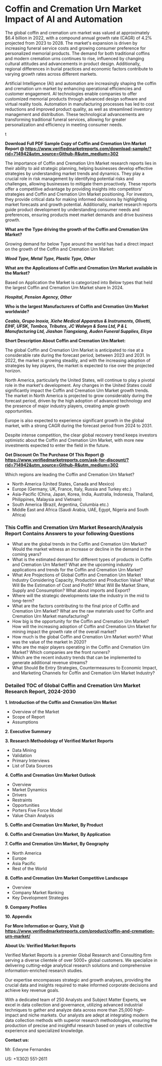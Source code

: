 <meta name="title" content="Global Coffin and Cremation Urn Market Impact of AI and Automation"><meta name="description" content="The global coffin and cremation urn market was valued at approximately $6.4 billion in 2022, with a compound annual growth rate (CAGR) of 4.2% projected from 2023 to 2"><meta name="title" content="Coffin and Cremation Urn Market Size, Share, Scope, Trends, Growth, Opportunities, Analysis, Forecast"><h1>Coffin and Cremation Urn Market Impact of AI and Automation</h1><p>The global coffin and cremation urn market was valued at approximately $6.4 billion in 2022, with a compound annual growth rate (CAGR) of 4.2% projected from 2023 to 2028. The market's expansion is driven by increasing funeral service costs and growing consumer preference for personalized memorial products. The demand for both traditional coffins and modern cremation urns continues to rise, influenced by changing cultural attitudes and advancements in product design. Additionally, regional differences in burial practices and economic factors contribute to varying growth rates across different markets.</p><p>Artificial Intelligence (AI) and automation are increasingly shaping the coffin and cremation urn market by enhancing operational efficiencies and customer engagement. AI technologies enable companies to offer customized memorial products through advanced design software and virtual reality tools. Automation in manufacturing processes has led to cost reductions and improved product quality, as well as streamlined inventory management and distribution. These technological advancements are transforming traditional funeral services, allowing for greater personalization and efficiency in meeting consumer needs.</p>t</p><p id="" class=""><strong>Download Full PDF Sample Copy of Coffin and Cremation Urn Market Report @ <a href="https://www.verifiedmarketreports.com/download-sample/?rid=714942&utm_source=Github-R&utm_medium=302" target="_blank">https://www.verifiedmarketreports.com/download-sample/?rid=714942&utm_source=Github-R&utm_medium=302</a></strong></p><p>The importance of&nbsp;Coffin and Cremation Urn Market research reports lies in their ability to aid strategic planning, helping businesses develop effective strategies by understanding market trends and dynamics. They play a crucial role in risk management by identifying potential risks and challenges, allowing businesses to mitigate them proactively. These reports offer a competitive advantage by providing insights into competitors' strategies and Coffin and Cremation Urn Market positioning. For investors, they provide critical data for making informed decisions by highlighting market forecasts and growth potential. Additionally, market research reports guide product development by understanding consumer needs and preferences, ensuring products meet market demands and drive business growth.</p><p><strong>What are the&nbsp;Type driving the growth of the Coffin and Cremation Urn Market?</strong></p><p id="" class="">Growing demand for below Type around the world has had a direct impact on the growth of the Coffin and Cremation Urn Market:</p><em><strong>Wood Type, Metal Type, Plastic Type, Other</strong></em></p><strong>What are the&nbsp;Applications&nbsp;of Coffin and Cremation Urn Market available in the Market?</strong></p><p id="" class="">Based on Application the Market is categorized into Below types that held the largest Coffin and Cremation Urn Market share In 2024.</p><em><strong>Hospital, Pension Agency, Other</strong></em></p><strong>Who is the largest Manufacturers of Coffin and Cremation Urn Market worldwide?</strong></p><p><em><strong>Ceabis, Grupo Inoxia, Xiehe Medical Apparatus & Instruments, Olivetti, EIHF, UFSK, Tombco, Tributes, JC Walwyn & Sons Ltd, P & L Manufacturing Ltd, Jiashan Tiangxiang, Auden Funeral Supplies, Elcya</strong></em></p><p id="" class=""><strong>Short Description About Coffin and Cremation Urn Market:</strong></p><p>The global Coffin and Cremation Urn Market is anticipated to rise at a considerable rate during the forecast period, between 2023 and 2031. In 2022, the market is growing steadily, and with the increasing adoption of strategies by key players, the market is expected to rise over the projected horizon.</p><p>North America, particularly the United States, will continue to play a pivotal role in the market's development. Any changes in the United States could significantly impact the Coffin and Cremation Urn Market growth trends. The market in North America is projected to grow considerably during the forecast period, driven by the high adoption of advanced technology and the presence of major industry players, creating ample growth opportunities.</p><p>Europe is also expected to experience significant growth in the global market, with a strong CAGR during the forecast period from 2024 to 2031.</p><p>Despite intense competition, the clear global recovery trend keeps investors optimistic about the Coffin and Cremation Urn Market, with more new investments expected to enter the field in the future.</p><p id="" class=""><strong>Get Discount On The Purchase Of This Report @ <a href="https://www.verifiedmarketreports.com/ask-for-discount/?rid=714942&utm_source=Github-R&utm_medium=302" target="_blank">https://www.verifiedmarketreports.com/ask-for-discount/?rid=714942&utm_source=Github-R&utm_medium=302</a></strong></p>Which regions are leading the Coffin and Cremation Urn Market?</p><ul><li>North America (United States, Canada and Mexico)</li><li>Europe (Germany, UK, France, Italy, Russia and Turkey etc.)</li><li>Asia-Pacific (China, Japan, Korea, India, Australia, Indonesia, Thailand, Philippines, Malaysia and Vietnam)</li><li>South America (Brazil, Argentina, Columbia etc.)</li><li>Middle East and Africa (Saudi Arabia, UAE, Egypt, Nigeria and South Africa)</li></ul><h3 id="" class="">This Coffin and Cremation Urn Market Research/Analysis Report Contains Answers to your following Questions</h3><ul><li>What are the global trends in the Coffin and Cremation Urn Market? Would the market witness an increase or decline in the demand in the coming years?</li><li>What is the estimated demand for different types of products in Coffin and Cremation Urn Market? What are the upcoming industry applications and trends for the Coffin and Cremation Urn Market?</li><li>What Are Projections of Global Coffin and Cremation Urn Market Industry Considering Capacity, Production and Production Value? What Will Be the Estimation of Cost and Profit? What Will Be Market Share, Supply and Consumption? What about imports and Export?</li><li>Where will the strategic developments take the industry in the mid to long-term?</li><li>What are the factors contributing to the final price of Coffin and Cremation Urn Market? What are the raw materials used for Coffin and Cremation Urn Market manufacturing?</li><li>How big is the opportunity for the Coffin and Cremation Urn Market? How will the increasing adoption of Coffin and Cremation Urn Market for mining impact the growth rate of the overall market?</li><li>How much is the global Coffin and Cremation Urn Market worth? What was the value of the market In 2020?</li><li>Who are the major players operating in the Coffin and Cremation Urn Market? Which companies are the front runners?</li><li>Which are the recent industry trends that can be implemented to generate additional revenue streams?</li><li>What Should Be Entry Strategies, Countermeasures to Economic Impact, and Marketing Channels for Coffin and Cremation Urn Market Industry?</li></ul><h3 id="" class="">Detailed TOC of Global Coffin and Cremation Urn Market Research Report, 2024-2030</h3><p id="" class=""><strong>1. Introduction of the Coffin and Cremation Urn Market</strong></p><ul><li>Overview of the Market</li><li>Scope of Report</li><li>Assumptions</li></ul><p id="" class=""><strong>2. Executive Summary</strong></p><p id="" class=""><strong>3. Research Methodology of Verified Market Reports</strong></p><ul><li>Data Mining</li><li>Validation</li><li>Primary Interviews</li><li>List of Data Sources</li></ul><p id="" class=""><strong>4. Coffin and Cremation Urn Market Outlook</strong></p><ul><li>Overview</li><li>Market Dynamics</li><li>Drivers</li><li>Restraints</li><li>Opportunities</li><li>Porters Five Force Model</li><li>Value Chain Analysis</li></ul><p id="" class=""><strong>5. Coffin and Cremation Urn Market, By Product</strong></p><p id="" class=""><strong>6. Coffin and Cremation Urn Market, By Application</strong></p><p id="" class=""><strong>7. Coffin and Cremation Urn Market, By Geography</strong></p><ul><li>North America</li><li>Europe</li><li>Asia Pacific</li><li>Rest of the World</li></ul><p id="" class=""><strong>8. Coffin and Cremation Urn Market Competitive Landscape</strong></p><ul><li>Overview</li><li>Company Market Ranking</li><li>Key Development Strategies</li></ul><p id="" class=""><strong>9. Company Profiles</strong></p><p id="" class=""><strong>10. Appendix</strong></p><p id="" class=""><strong>For More Information or Query, Visit @ <a href="https://www.verifiedmarketreports.com/product/coffin-and-cremation-urn-market/" target="_blank">https://www.verifiedmarketreports.com/product/coffin-and-cremation-urn-market/</a></strong></p><p id="" class=""><strong>About Us: Verified Market Reports</strong></p><p id="" class="">Verified Market Reports is a premier Global Research and Consulting firm serving a diverse clientele of over 5000+ global customers. We specialize in delivering cutting-edge analytical research solutions and comprehensive information-enriched research studies.</p><p id="" class="">Our expertise encompasses strategic and growth analyses, providing the crucial data and insights required to make informed corporate decisions and achieve key revenue goals.</p><p id="" class="">With a dedicated team of 250 Analysts and Subject Matter Experts, we excel in data collection and governance, utilizing advanced industrial techniques to gather and analyze data across more than 25,000 high-impact and niche markets. Our analysts are adept at integrating modern data collection methods with superior research methodologies, ensuring the production of precise and insightful research based on years of collective experience and specialized knowledge.</p><p id="" class=""><strong>Contact us:</strong></p><p id="" class="">Mr. Edwyne Fernandes</p><p id="" class="">US: +1(302) 551-2611</p>